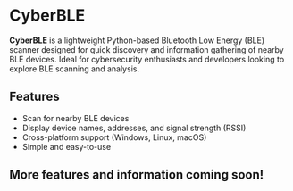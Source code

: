 # CyberBLE

**CyberBLE** is a lightweight Python-based Bluetooth Low Energy (BLE) scanner designed for quick discovery and information gathering of nearby BLE devices. Ideal for cybersecurity enthusiasts and developers looking to explore BLE scanning and analysis.

## Features

- Scan for nearby BLE devices
- Display device names, addresses, and signal strength (RSSI)
- Cross-platform support (Windows, Linux, macOS)
- Simple and easy-to-use

## More features and information coming soon!
